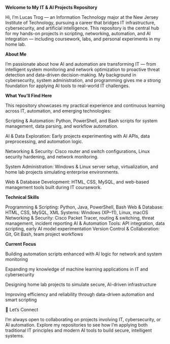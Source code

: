 **Welcome to My IT & AI Projects Repository**

Hi, I’m Lucas Trog — an Information Technology major at the New Jersey Institute of Technology, pursuing a career that bridges IT infrastructure, cybersecurity, and artificial intelligence.
This repository is the central hub for my hands-on projects in scripting, networking, automation, and AI integration — including coursework, labs, and personal experiments in my home lab.

**About Me**

I’m passionate about how AI and automation are transforming IT — from intelligent system monitoring and network optimization to proactive threat detection and data-driven decision-making.
My background in cybersecurity, system administration, and programming gives me a strong foundation for applying AI tools to real-world IT challenges.

**What You’ll Find Here**

This repository showcases my practical experience and continuous learning across IT, automation, and emerging technologies:

Scripting & Automation: Python, PowerShell, and Bash scripts for system management, data parsing, and workflow automation.

AI & Data Exploration: Early projects experimenting with AI APIs, data preprocessing, and automation logic.

Networking & Security: Cisco router and switch configurations, Linux security hardening, and network monitoring.

System Administration: Windows & Linux server setup, virtualization, and home lab projects simulating enterprise environments.

Web & Database Development: HTML, CSS, MySQL, and web-based management tools built during IT coursework.

**Technical Skills**

Programming & Scripting: Python, Java, PowerShell, Bash
Web & Database: HTML, CSS, MySQL, XML
Systems: Windows (XP–11), Linux, macOS
Networking & Security: Cisco Packet Tracer, routing & switching, threat management, incident reporting
AI & Automation Tools: API integration, data scripting, early AI model experimentation
Version Control & Collaboration: Git, Git Bash, team project workflows

**Current Focus**

Building automation scripts enhanced with AI logic for network and system monitoring

Expanding my knowledge of machine learning applications in IT and cybersecurity

Designing home lab projects to simulate secure, AI-driven infrastructure

Improving efficiency and reliability through data-driven automation and smart scripting


💬 Let’s Connect

I’m always open to collaborating on projects involving IT, cybersecurity, or AI automation.
Explore my repositories to see how I’m applying both traditional IT principles and modern AI tools to build secure, intelligent systems.
